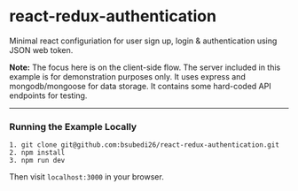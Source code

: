 # react-redux-authentication
Minimal react configuriation for user sign up, login &amp; authentication using JSON web token.


**Note:** The focus here is on the client-side flow. The server included in this example is for demonstration purposes only. It uses express and mongodb/mongoose for data storage. It contains some hard-coded API endpoints for testing.

---

### Running the Example Locally
````
1. git clone git@github.com:bsubedi26/react-redux-authentication.git
2. npm install
3. npm run dev
````
Then visit `localhost:3000` in your browser.


